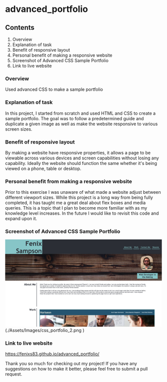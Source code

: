 # advanced_portfolio

## Contents
1. Overview
2. Explanation of task
3. Benefit of responsive layout
4. Personal benefit of making a responsive website
5. Screenshot of Advanced CSS Sample Portfolio
6. Link to live website


### Overview 
Used advanced CSS to make a sample portfolio

### Explanation of task
In this project, I started from scratch and used HTML and CSS to create a sample portfolio.  The goal was to follow a predetermined guide and duplicate a given image as well as make the website responsive to various screen sizes. 
 

### Benefit of responsive layout
By making a website have responsive properties, it allows a page to be viewable across various devices and screen capabilities without losing any capability.  Ideally the website should function the same whether it's being viewed on a phone, table or desktop.
  

### Personal benefit from making a responsive website
Prior to this exercise I was unaware of what made a website adjust between different viewport sizes.  While this project is a long way from being fully completed, it has taught me a great deal about flex boxes and media queries.  This is a topic that I plan to become more familiar with as my knowledge level increases.  In the future I would like to revisit this code and expand upon it. 



### Screenshot of Advanced CSS Sample Portfolio
![The sample Portfolio includes a header with name and nav links, a hero banner with personal photo and subtitle. There are also sections with "about me" information as well as samples of previously completed projects. The bottom of the page has basic contact information.](./Assets/Images/css_portfolio_1.png)(./Assets/Images/css_portfolio_2.png )

### Link to live website
https://fenixs83.github.io/advanced_portfolio/

Thank you so much for checking out my project! If you have any suggestions on how to make it better, please feel free to submit a pull request. 
